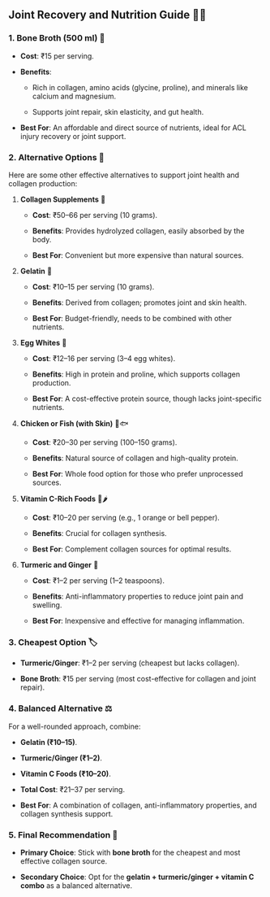 ## Joint Recovery and Nutrition Guide 🦴✨

### **1. Bone Broth (500 ml)** 🥣

-   **Cost**: ₹15 per serving.
    
-   **Benefits**:
    
    -   Rich in collagen, amino acids (glycine, proline), and minerals like calcium and magnesium.
        
    -   Supports joint repair, skin elasticity, and gut health.
        
-   **Best For**: An affordable and direct source of nutrients, ideal for ACL injury recovery or joint support.
    

### **2. Alternative Options** 🌟

Here are some other effective alternatives to support joint health and collagen production:

1.  **Collagen Supplements** 💊
    
    -   **Cost**: ₹50–66 per serving (10 grams).
        
    -   **Benefits**: Provides hydrolyzed collagen, easily absorbed by the body.
        
    -   **Best For**: Convenient but more expensive than natural sources.
        
2.  **Gelatin** 🥄
    
    -   **Cost**: ₹10–15 per serving (10 grams).
        
    -   **Benefits**: Derived from collagen; promotes joint and skin health.
        
    -   **Best For**: Budget-friendly, needs to be combined with other nutrients.
        
3.  **Egg Whites** 🥚
    
    -   **Cost**: ₹12–16 per serving (3–4 egg whites).
        
    -   **Benefits**: High in protein and proline, which supports collagen production.
        
    -   **Best For**: A cost-effective protein source, though lacks joint-specific nutrients.
        
4.  **Chicken or Fish (with Skin)** 🍗🐟
    
    -   **Cost**: ₹20–30 per serving (100–150 grams).
        
    -   **Benefits**: Natural source of collagen and high-quality protein.
        
    -   **Best For**: Whole food option for those who prefer unprocessed sources.
        
5.  **Vitamin C-Rich Foods** 🍊🌶️
    
    -   **Cost**: ₹10–20 per serving (e.g., 1 orange or bell pepper).
        
    -   **Benefits**: Crucial for collagen synthesis.
        
    -   **Best For**: Complement collagen sources for optimal results.
        
6.  **Turmeric and Ginger** 🌿
    
    -   **Cost**: ₹1–2 per serving (1–2 teaspoons).
        
    -   **Benefits**: Anti-inflammatory properties to reduce joint pain and swelling.
        
    -   **Best For**: Inexpensive and effective for managing inflammation.
        

### **3. Cheapest Option** 🏷️

-   **Turmeric/Ginger**: ₹1–2 per serving (cheapest but lacks collagen).
    
-   **Bone Broth**: ₹15 per serving (most cost-effective for collagen and joint repair).
    

### **4. Balanced Alternative** ⚖️

For a well-rounded approach, combine:

-   **Gelatin (₹10–15)**.
    
-   **Turmeric/Ginger (₹1–2)**.
    
-   **Vitamin C Foods (₹10–20)**.
    
-   **Total Cost**: ₹21–37 per serving.
    
-   **Best For**: A combination of collagen, anti-inflammatory properties, and collagen synthesis support.
    

### **5. Final Recommendation** 🌟

-   **Primary Choice**: Stick with **bone broth** for the cheapest and most effective collagen source.
    
-   **Secondary Choice**: Opt for the **gelatin + turmeric/ginger + vitamin C combo** as a balanced alternative.